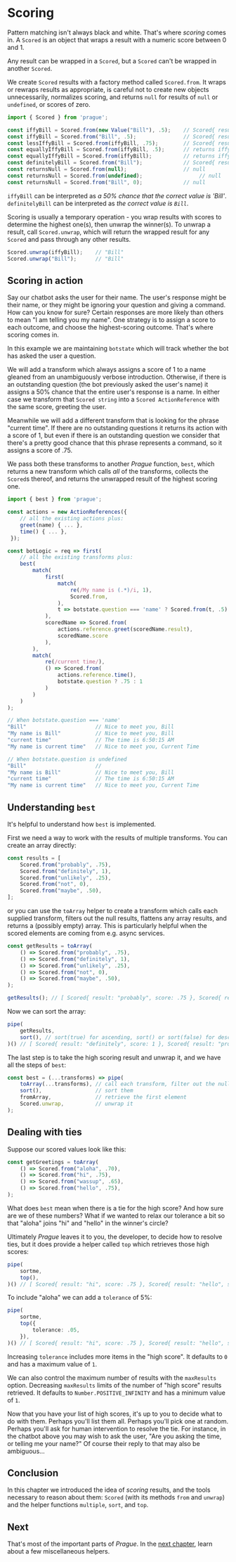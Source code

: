 # Scoring

Pattern matching isn't always black and white. That's where *scoring* comes in. A `Scored` is an object that wraps a result with a numeric score between 0 and 1.

Any result can be wrapped in a `Scored`, but a `Scored` can't be wrapped in another `Scored`.

We create `Scored` results with a factory method called `Scored.from`. It wraps or rewraps results as appropriate, is careful not to create new objects unnecessarily, normalizes scoring, and returns `null` for results of `null` or `undefined`, or scores of zero.

```ts
import { Scored } from 'prague';

const iffyBill = Scored.from(new Value("Bill"), .5);    // Scored{ result: Value{ value: "Bill" }, score: .5 }
const iffyBill = Scored.from("Bill", .5);               // Scored{ result: Value{ value: "Bill" }, score: .5 }
const lessIffyBill = Scored.from(iffyBill, .75);        // Scored{ result: Value{ value: "Bill" }, score: .75 }
const equallyIffyBill = Scored.from(iffyBill, .5);      // returns iffyBill, i.e. equallyIffyBill === iffyBill
const equallyIffyBill = Scored.from(iffyBill);          // returns iffyBill, i.e. equallyIffyBill === iffyBill
const definitelyBill = Scored.from("Bill");             // Scored{ result: Value{ value: "Bill" }, score: 1 }
const returnsNull = Scored.from(null);                  // null
const returnsNull = Scored.from(undefined);                  // null
const returnsNull = Scored.from("Bill", 0);             // null
```

`iffyBill` can be interpreted as *a 50% chance that the correct value is 'Bill'*.
`definitelyBill` can be interpreted as *the correct value is `Bill`*.

Scoring is usually a temporary operation - you wrap results with scores to determine the highest one(s), then unwrap the winner(s). To unwrap a result, call `Scored.unwrap`, which will return the wrapped result for any `Scored` and pass through any other results.

```ts
Scored.unwrap(iffyBill);    // "Bill"
Scored.unwrap("Bill");      // "Bill"
```

## Scoring in action

Say our chatbot asks the user for their name. The user's response might be their name, or they might be ignoring your question and giving a command. How can you know for sure? Certain responses are more likely than others to mean "I am telling you my name". One strategy is to assign a score to each outcome, and choose the highest-scoring outcome. That's where scoring comes in.

In this example we are maintaining `botstate` which will track whether the bot has asked the user a question.

We will add a transform which always assigns a score of 1 to a name gleaned from an unambiguously verbose introduction. Otherwise, if there is an outstanding question (the bot previously asked the user's name) it assigns a 50% chance that the entire user's response is a name. In either case we transform that `Scored string` into a `Scored ActionReference` with the same score, greeting the user.

Meanwhile we will add a different transform that is looking for the phrase "current time". If there are no outstanding questions it returns its action with a score of 1, but even if there is an outstanding question we consider that there's a pretty good chance that this phrase represents a command, so it assigns a score of .75.

We pass both these transforms to another *Prague* function, `best`, which returns a new transform which calls *all* of the transforms, collects the `Scored`s thereof, and returns the unwrapped result of the highest scoring one.

```ts
import { best } from 'prague';

const actions = new ActionReferences({
    // all the existing actions plus:
    greet(name) { ... },
    time() { ... },
 });

const botLogic = req => first(
    // all the existing transforms plus:
    best(
        match(
            first(
                match(
                    re(/My name is (.*)/i, 1),
                    Scored.from,
                ),
                t => botstate.question === 'name' ? Scored.from(t, .5) : null,
            ),
            scoredName => Scored.from(
                actions.reference.greet(scoredName.result),
                scoredName.score
            ),
        ),
        match(
            re(/current time/),
            () => Scored.from(
                actions.reference.time(),
                botstate.question ? .75 : 1
            )
        )
    )
);

// When botstate.question === 'name'
"Bill"                      // Nice to meet you, Bill
"My name is Bill"           // Nice to meet you, Bill
"current time"              // The time is 6:50:15 AM
"My name is current time"   // Nice to meet you, Current Time

// When botstate.question is undefined
"Bill"                      //
"My name is Bill"           // Nice to meet you, Bill
"current time"              // The time is 6:50:15 AM
"My name is current time"   // Nice to meet you, Current Time
```

## Understanding `best`

It's helpful to understand how `best` is implemented. 

First we need a way to work with the results of multiple transforms. You can create an array directly:

```ts
const results = [
    Scored.from("probably", .75),
    Scored.from("definitely", 1),
    Scored.from("unlikely", .25),
    Scored.from("not", 0),
    Scored.from("maybe", .50),
];
```
or you can use the `toArray` helper to create a transform which calls each supplied transform, filters out the null results, flattens any array results, and returns a (possibly empty) array. This is particularly helpful when the scored elements are coming from e.g. async services.

```ts
const getResults = toArray(
    () => Scored.from("probably", .75),
    () => Scored.from("definitely", 1),
    () => Scored.from("unlikely", .25),
    () => Scored.from("not", 0),
    () => Scored.from("maybe", .50),
);

getResults(); // [ Scored{ result: "probably", score: .75 }, Scored{ result: "definitely", score: 1 }, Scored{ result: "unlikely", score: .25}, Scored{ result: "maybe", score: .50 } ]
```

Now we can sort the array:

```ts
pipe(
    getResults,
    sort(), // sort(true) for ascending, sort() or sort(false) for descending
)() // [ Scored{ result: "definitely", score: 1 }, Scored{ result: "probably", score: .75 }, Scored{ result: "maybe", score: .50 }, Scored{ result: "unlikely", score: .25} ]
```

The last step is to take the high scoring result and unwrap it, and we have all the steps of `best`:

```ts
const best = (...transforms) => pipe(
    toArray(...transforms), // call each transform, filter out the nulls, put the rest in an array
    sort(),                 // sort them
    fromArray,              // retrieve the first element
    Scored.unwrap,          // unwrap it
);
```

## Dealing with ties

Suppose our scored values look like this:

```ts
const getGreetings = toArray(
    () => Scored.from("aloha", .70),
    () => Scored.from("hi", .75),
    () => Scored.from("wassup", .65),
    () => Scored.from("hello", .75),
);
```

What does `best` mean when there is a tie for the high score? And how sure are we of these numbers? What if we wanted to relax our tolerance a bit so that "aloha" joins "hi" and "hello" in the winner's circle?

Ultimately *Prague* leaves it to you, the developer, to decide how to resolve ties, but it does provide a helper called `top` which retrieves those high scores:

```ts
pipe(
    sortme,
    top(),
)() // [ Scored{ result: "hi", score: .75 }, Scored{ result: "hello", score: .75 } ]
```

To include "aloha" we can add a `tolerance` of 5%:

```ts
pipe(
    sortme,
    top({
        tolerance: .05,
    }),
)() // [ Scored{ result: "hi", score: .75 }, Scored{ result: "hello", score: .75 }, Scored{ result: "aloha", score: .70 } ]
```

Increasing `tolerance` includes more items in the "high score". It defaults to `0` and has a maximum value of `1`.

We can also control the maximum number of results with the `maxResults` option. Decreasing `maxResults` limits of the number of "high score" results retrieved. It defaults to `Number.POSITIVE_INFINITY` and has a minimum value of `1`.

Now that you have your list of high scores, it's up to you to decide what to do with them. Perhaps you'll list them all. Perhaps you'll pick one at random. Perhaps you'll ask for human intervention to resolve the tie. For instance, in the chatbot above you may wish to ask the user, "Are you asking the time, or telling me your name?" Of course their reply to that may also be ambiguous...

## Conclusion

In this chapter we introduced the idea of *scoring* results, and the tools necessary to reason about them: `Scored` (with its methods `from` and `unwrap`) and the helper functions `multiple`, `sort`, and `top`.

## Next

That's most of the important parts of *Prague*. In the [next chapter](./4.more.md), learn about a few miscellaneous helpers.
